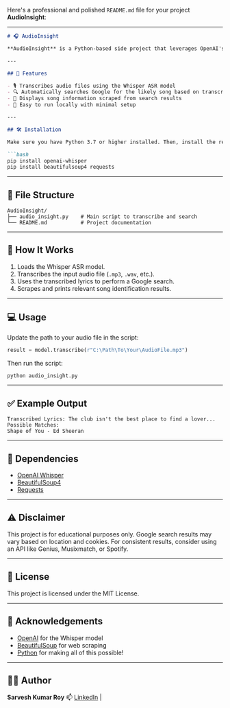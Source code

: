 Here's a professional and polished `README.md` file for your project **AudioInsight**:

---

````markdown
# 🎧 AudioInsight

**AudioInsight** is a Python-based side project that leverages OpenAI's Whisper model to transcribe lyrics from an audio file and then searches Google to identify the song. It combines state-of-the-art speech recognition with web scraping to provide insight into what you're listening to.

---

## 🚀 Features

- 🎙️ Transcribes audio files using the Whisper ASR model
- 🔍 Automatically searches Google for the likely song based on transcribed lyrics
- 📄 Displays song information scraped from search results
- 🔧 Easy to run locally with minimal setup

---

## 🛠️ Installation

Make sure you have Python 3.7 or higher installed. Then, install the required packages:

```bash
pip install openai-whisper
pip install beautifulsoup4 requests
````

---

## 📁 File Structure

```
AudioInsight/
├── audio_insight.py    # Main script to transcribe and search
└── README.md           # Project documentation
```

---

## 🧠 How It Works

1. Loads the Whisper ASR model.
2. Transcribes the input audio file (`.mp3`, `.wav`, etc.).
3. Uses the transcribed lyrics to perform a Google search.
4. Scrapes and prints relevant song identification results.

---

## 💻 Usage

Update the path to your audio file in the script:

```python
result = model.transcribe(r"C:\Path\To\Your\AudioFile.mp3")
```

Then run the script:

```bash
python audio_insight.py
```

---

## ✅ Example Output

```
Transcribed Lyrics: The club isn't the best place to find a lover...
Possible Matches:
Shape of You - Ed Sheeran
```

---

## 📌 Dependencies

* [OpenAI Whisper](https://github.com/openai/whisper)
* [BeautifulSoup4](https://pypi.org/project/beautifulsoup4/)
* [Requests](https://pypi.org/project/requests/)

---

## ⚠️ Disclaimer

This project is for educational purposes only. Google search results may vary based on location and cookies. For consistent results, consider using an API like Genius, Musixmatch, or Spotify.

---

## 📜 License

This project is licensed under the MIT License.

---

## 🙌 Acknowledgements

* [OpenAI](https://openai.com) for the Whisper model
* [BeautifulSoup](https://www.crummy.com/software/BeautifulSoup/) for web scraping
* [Python](https://www.python.org/) for making all of this possible!

---

## 👨‍💻 Author

**Sarvesh Kumar Roy**
📫 [LinkedIn](https://www.linkedin.com/in/sarveshkumarroy) | 


